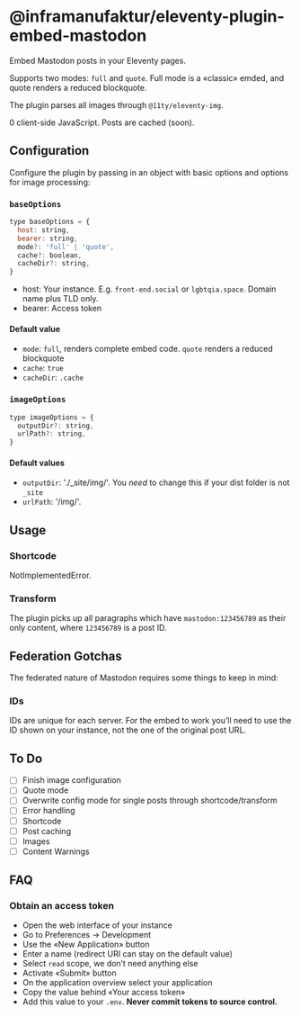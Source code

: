 # @inframanufaktur/eleventy-plugin-embed-mastodon

Embed Mastodon posts in your Eleventy pages.

Supports two modes: `full` and `quote`. Full mode is a «classic» emded, and quote renders a reduced blockquote.

The plugin parses all images through `@11ty/eleventy-img`.

0 client-side JavaScript. Posts are cached (soon).

## Configuration

Configure the plugin by passing in an object with basic options and options for image processing:

### `baseOptions`

```js
type baseOptions = {
  host: string,
  bearer: string,
  mode?: 'full' | 'quote',
  cache?: boolean,
  cacheDir?: string,
}
```

- host: Your instance. E.g. `front-end.social` or `lgbtqia.space`. Domain name plus TLD only.
- bearer: Access token

#### Default value

- `mode`: `full`, renders complete embed code. `quote` renders a reduced blockquote
- `cache`: `true`
- `cacheDir`: `.cache`

### `imageOptions`

```js
type imageOptions = {
  outputDir?: string,
  urlPath?: string,
}
```

#### Default values

- `outputDir`: './\_site/img/'. You _need_ to change this if your dist folder is not `_site`
- `urlPath`: '/img/'.

## Usage

### Shortcode

NotImplementedError.

### Transform

The plugin picks up all paragraphs which have `mastodon:123456789` as their only content, where `123456789` is a post ID.

## Federation Gotchas

The federated nature of Mastodon requires some things to keep in mind:

### IDs

IDs are unique for each server. For the embed to work you’ll need to use the ID shown on your instance, not the one of the original post URL.

## To Do

- [ ] Finish image configuration
- [ ] Quote mode
- [ ] Overwrite config mode for single posts through shortcode/transform
- [ ] Error handling
- [ ] Shortcode
- [ ] Post caching
- [ ] Images
- [ ] Content Warnings

## FAQ

### Obtain an access token

- Open the web interface of your instance
- Go to Preferences -> Development
- Use the «New Application» button
- Enter a name (redirect URI can stay on the default value)
- Select `read` scope, we don’t need anything else
- Activate «Submit» button
- On the application overview select your application
- Copy the value behind «Your access token»
- Add this value to your `.env`. **Never commit tokens to source control.**
